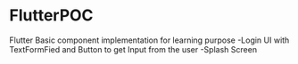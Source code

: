 # FlutterPOC

Flutter Basic component implementation for learning purpose
-Login UI with TextFormFied and Button to get Input from the user
-Splash Screen